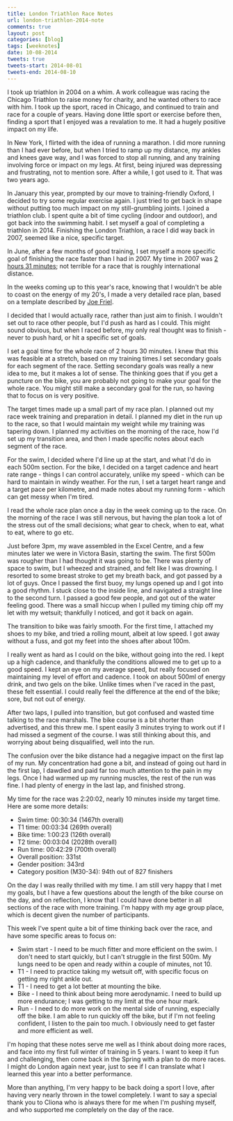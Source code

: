 ```yaml
---
title: London Triathlon Race Notes
url: london-triathlon-2014-note
comments: true
layout: post
categories: [blog]
tags: [weeknotes]
date: 10-08-2014
tweets: true
tweets-start: 2014-08-01
tweets-end: 2014-08-10
---
```

I took up triathlon in 2004 on a whim. A work colleague was racing the Chicago Triathlon to raise money for charity, and he wanted others to race with him. I took up the sport, raced in Chicago, and continued to train and race for a couple of years. Having done little sport or exercise before then, finding a sport that I enjoyed was a revalation to me. It had a hugely positive impact on my life.

In New York, I flirted with the idea of running a marathon. I did more running than I had ever before, but when I tried to ramp up my distance, my ankles and knees gave way, and I was forced to stop all running, and any training involving force or impact on my legs. At first, being injured was depressing and frustrating, not to mention sore. After a while, I got used to it. That was two years ago. 

In January this year, prompted by our move to training-friendly Oxford, I decided to try some regular exercise again. I just tried to get back in shape without putting too much impact on my still-grumbling joints. I joined a triathlon club. I spent quite a bit of time cycling (indoor and outdoor), and got back into the swimming habit. I set myself a goal of completing a triathlon in 2014. Finishing the London Triathlon, a race I did way back in 2007, seemed like a nice, specific target.

In June, after a few months of good training, I set myself a more specific goal of finishing the race faster than I had in 2007. My time in 2007 was <a href="/blog/london-city-triathlon-report" title="2007 London Triathlon Race Report">2 hours 31 minutes</a>; not terrible for a race that is roughly international distance.

In the weeks coming up to this year's race, knowing that I wouldn't be able to coast on the energy of my 20's, I made a very detailed race plan, based on a template described by <a href="http://www.amazon.co.uk/Triathletes-Training-Bible-Joe-Friel/dp/1934030198/" title="The Triathlete's Training Bible">Joe Friel</a>. 

I decided that I would actually race, rather than just aim to finish. I wouldn't set out to race other people, but I'd push as hard as I could. This might sound obvious, but when I raced before, my only real thought was to finish - never to push hard, or hit a specific set of goals. 

I set a goal time for the whole race of 2 hours 30 minutes. I knew that this was feasible at a stretch, based on my training times.I set secondary goals for each segment of the race. Setting secondary goals was really a new idea to me, but it makes a lot of sense. The thinking goes that if you get a puncture on the bike, you are probably not going to make your goal for the whole race. You might still make a secondary goal for the run, so having that to focus on is very positive.

The target times made up a small part of my race plan. I planned out my race week training and preparation in detail. I planned my diet in the run up to the race, so that I would maintain my weight while my training was tapering down. I planned my activities on the morning of the race, how I'd set up my transition area, and then I made specific notes about each segment of the race. 

For the swim, I decided where I'd line up at the start, and what I'd do in each 500m section. For the bike, I decided on a target cadence and heart rate range - things I can control accurately, unlike my speed - which can be hard to maintain in windy weather. For the run, I set a target heart range and a target pace per kilometre, and made notes about my running form - which can get messy when I'm tired. 

I read the whole race plan once a day in the week coming up to the race. On the morning of the race I was still nervous, but having the plan took a lot of the stress out of the small decisions; what gear to check, when to eat, what to eat, where to go etc.

Just before 3pm, my wave assembled in the Excel Centre, and a few minutes later we were in Victora Basin, starting the swim. The first 500m was rougher than I had thought it was going to be. There was plenty of space to swim, but I wheezed and strained, and felt like I was drowning. I resorted to some breast stroke to get my breath back, and got passed by a lot of guys. Once I passed the first buoy, my lungs opened up and I got into a good rhythm. I stuck close to the inside line, and navigated a straight line to the second turn. I passed a good few people, and got out of the water feeling good. There was a small hiccup when I pulled my timing chip off my let with my wetsuit; thankfully I noticed, and got it back on again.

The transition to bike was fairly smooth. For the first time, I attached my shoes to my bike, and tried a rolling mount, albeit at low speed. I got away without a fuss, and got my feet into the shoes after about 100m. 

I really went as hard as I could on the bike, without going into the red. I kept up a high cadence, and thankfully the conditions allowed me to get up to a good speed. I kept an eye on my average speed, but really focused on maintaining my level of effort and cadence. I took on about 500ml of energy drink, and two gels on the bike. Unlike times when I've raced in the past, these felt essential. I could really feel the difference at the end of the bike; sore, but not out of energy.

After two laps, I pulled into transition, but got confused and wasted time talking to the race marshals. The bike course is a bit shorter than advertised, and this threw me. I spent easily 3 minutes trying to work out if I had missed a segment of the course. I was still thinking about this, and worrying about being disqualified, well into the run. 

The confusion over the bike distance had a negagive impact on the first lap of my run. My concentration had gone a bit, and instead of going out hard in the first lap, I dawdled and paid far too much attention to the pain in my legs. Once I had warmed up my running muscles, the rest of the run was fine. I had plenty of energy in the last lap, and finished strong. 

My time for the race was 2:20:02, nearly 10 minutes inside my target time. Here are some more details:

* Swim time: 00:30:34 (1467th overall)
* T1 time: 00:03:34 (269th overall)
* Bike time: 1:00:23 (126th overall)
* T2 time: 00:03:04 (2028th overall)
* Run time: 00:42:29 (700th overall)
* Overall position: 331st
* Gender position: 343rd
* Category position (M30-34): 94th out of 827 finishers

On the day I was really thrilled with my time. I am still very happy that I met my goals, but I have a few questions about the length of the bike course on the day, and on reflection, I know that I could have done better in all sections of the race with more training. I'm happy with my age group place, which is decent given the number of participants. 

This week I've spent quite a bit of time thinking back over the race, and have some specific areas to focus on:

* Swim start - I need to be much fitter and more efficient on the swim. I don't need to start quickly, but I can't struggle in the first 500m. My lungs need to be open and ready within a couple of minutes, not 10.
* T1 - I need to practice taking my wetsuit off, with specific focus on getting my right ankle out.
* T1 - I need to get a lot better at mounting the bike.
* Bike - I need to think about being more aerodynamic. I need to build up more endurance; I was getting to my limit at the one hour mark. 
* Run - I need to do more work on the mental side of running, especially off the bike. I am able to run quickly off the bike, but if I'm not feeling confident, I listen to the pain too much. I obviously need to get faster and more efficient as well. 

I'm hoping that these notes serve me well as I think about doing more races, and face into my first full winter of training in 5 years. I want to keep it fun and challenging, then come back in the Spring with a plan to do more races. I might do London again next year, just to see if I can translate what I learned this year into a better performance.

More than anything, I'm very happy to be back doing a sport I love, after having very nearly thrown in the towel completely. I want to say a special thank you to Cliona who is always there for me when I'm pushing myself, and who supported me completely on the day of the race.
